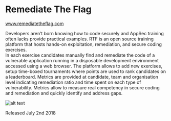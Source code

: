 # Remediate The Flag
www.remediatetheflag.com

Developers aren’t born knowing how to code securely and AppSec training often lacks provide practical examples.
RTF is an open source training platform that hosts hands-on exploitation, remediation, and secure coding exercises.  
In each exercise candidates manually find and remediate the code of a vulnerable application running in a disposable development environment accessed using a web browser. 
The platform allows to add new exercises, setup time-boxed tournaments where points are used to rank candidates on a leaderboard.
Metrics are provided at candidate, team and organisation level indicating remediation ratio and time spent on each type of vulnerability. Metrics allow to measure real competency in secure coding and remediation and quickly identify and address gaps.

![alt text](https://raw.githubusercontent.com/sk4ddy/remediatetheflag/master/rtf-architecture-overview.png)


Released July 2nd 2018
